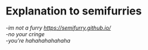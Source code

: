 # Explanation to semifurries
*-im not a furry https://semifurry.github.io/*  
*-no your cringe*  
*-you're hahahahahahaha*  
